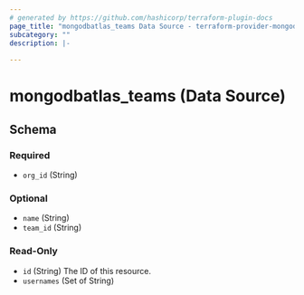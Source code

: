 ```yaml
---
# generated by https://github.com/hashicorp/terraform-plugin-docs
page_title: "mongodbatlas_teams Data Source - terraform-provider-mongodbatlas"
subcategory: ""
description: |-
  
---
```


# mongodbatlas_teams (Data Source)





<!-- schema generated by tfplugindocs -->
## Schema

### Required

- `org_id` (String)

### Optional

- `name` (String)
- `team_id` (String)

### Read-Only

- `id` (String) The ID of this resource.
- `usernames` (Set of String)
